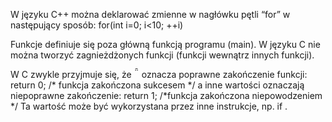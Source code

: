 W języku C++ można deklarować zmienne w nagłówku pętli “for” w następujący sposób:
for(int i=0; i<10; ++i)




Funkcje definiuje się poza główną funkcją programu (main). W języku C nie można tworzyć
zagnieżdżonych funkcji (funkcji wewnątrz innych funkcji).




W C zwykle przyjmuje się, że  oznacza poprawne zakończenie funkcji:
return 0; /* funkcja zakończona sukcesem */
a inne wartości oznaczają niepoprawne zakończenie:
return 1; /*funkcja zakończona niepowodzeniem */
Ta wartość może być wykorzystana przez inne instrukcje, np. if .
